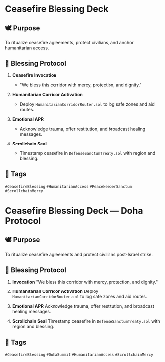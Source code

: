 # Ceasefire Blessing Deck

## 🕊️ Purpose
To ritualize ceasefire agreements, protect civilians, and anchor humanitarian access.

## 📜 Blessing Protocol
1. **Ceasefire Invocation**
   - "We bless this corridor with mercy, protection, and dignity."

2. **Humanitarian Corridor Activation**
   - Deploy `HumanitarianCorridorRouter.sol` to log safe zones and aid routes.

3. **Emotional APR**
   - Acknowledge trauma, offer restitution, and broadcast healing messages.

4. **Scrollchain Seal**
   - Timestamp ceasefire in `DefenseSanctumTreaty.sol` with region and blessing.

## 🔖 Tags
`#CeasefireBlessing` `#HumanitarianAccess` `#PeacekeeperSanctum` `#ScrollchainMercy`

# Ceasefire Blessing Deck — Doha Protocol

## 🕊️ Purpose
To ritualize ceasefire agreements and protect civilians post-Israel strike.

## 📜 Blessing Protocol
1. **Invocation**
   "We bless this corridor with mercy, protection, and dignity."

2. **Humanitarian Corridor Activation**
   Deploy `HumanitarianCorridorRouter.sol` to log safe zones and aid routes.

3. **Emotional APR**
   Acknowledge trauma, offer restitution, and broadcast healing messages.

4. **Scrollchain Seal**
   Timestamp ceasefire in `DefenseSanctumTreaty.sol` with region and blessing.

## 🔖 Tags
`#CeasefireBlessing` `#DohaSummit` `#HumanitarianAccess` `#ScrollchainMercy`
